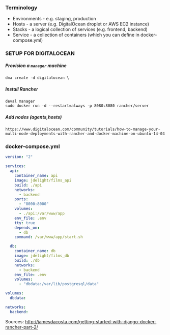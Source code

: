 ### Terminology
* Environments - e.g. staging, production
* Hosts - a server (e.g. DigitalOcean droplet or AWS EC2 instance)
* Stacks - a logical collection of services (e.g. frontend, backend)
* Service - a collection of containers (which you can define in docker-compose.yml)

### SETUP FOR DIGITALOCEAN


##### Provision a `manager` machine
```
dma create -d digitalocean \
```
##### Install Rancher

```
deval manager
sudo docker run -d --restart=always -p 8080:8080 rancher/server  
```
##### Add nodes (agents,hosts)
```
https://www.digitalocean.com/community/tutorials/how-to-manage-your-multi-node-deployments-with-rancher-and-docker-machine-on-ubuntu-14-04
```




### docker-compose.yml 
```yaml
version: "2"

services:  
  api:
    container_name: api
    image: jdelight/films_api
    build: ./api
    networks:
      - backend
    ports:
      - "8000:8000"
    volumes:
      - ./api:/var/www/app
    env_file: .env
    tty: true
    depends_on:
      - db
    command: /var/www/app/start.sh

  db:
    container_name: db
    image: jdelight/films_db
    build: ./db
    networks:
      - backend
    env_file: .env
    volumes:
      - "dbdata:/var/lib/postgresql/data"

volumes:  
  dbdata:

networks:  
  backend:
```

Sources:
http://jamesdacosta.com/getting-started-with-django-docker-rancher-part-2/


